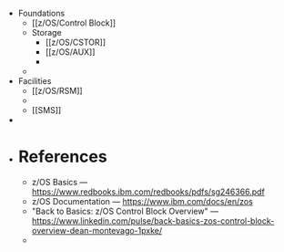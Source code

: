 - Foundations
	- [[z/OS/Control Block]]
	- Storage
		- [[z/OS/CSTOR]]
		- [[z/OS/AUX]]
		-
	-
- Facilities
	- [[z/OS/RSM]]
	-
	- [[SMS]]
-
- # References
	- z/OS Basics — https://www.redbooks.ibm.com/redbooks/pdfs/sg246366.pdf
	- z/OS Documentation — https://www.ibm.com/docs/en/zos
	- "Back to Basics: z/OS Control Block Overview" — https://www.linkedin.com/pulse/back-basics-zos-control-block-overview-dean-montevago-1pxke/
	-